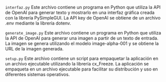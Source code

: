 `interfaz.py`
Este archivo contiene un programa en Python que utiliza la API de OpenAI para generar texto y mostrarlo en una interfaz gráfica creada con la librería PySimpleGUI. La API key de OpenAI se obtiene de un archivo .env mediante la librería dotenv.

`generate_image.py`
Este archivo contiene un programa en Python que utiliza la API de OpenAI para generar una imagen a partir de un texto de entrada. La imagen se genera utilizando el modelo image-alpha-001 y se obtiene la URL de la imagen generada.

`setup.py`
Este archivo contiene un script para empaquetar la aplicación en un archivo ejecutable utilizando la librería cx_Freeze. La aplicación se empaqueta en un archivo ejecutable para facilitar su distribución y uso en diferentes sistemas operativos.
